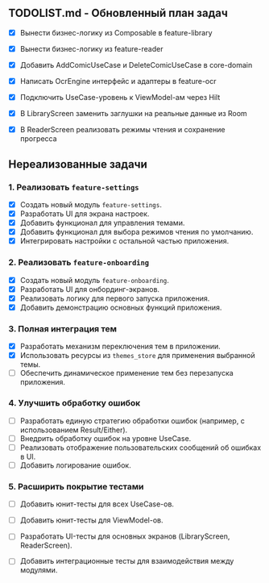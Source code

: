 ## TODOLIST.md - Обновленный план задач

- [x] Вынести бизнес-логику из Composable в feature-library
- [x] Вынести бизнес-логику из feature-reader
- [x] Добавить AddComicUseCase и DeleteComicUseCase в core-domain
- [x] Написать OcrEngine интерфейс и адаптеры в feature-ocr
- [x] Подключить UseCase-уровень к ViewModel-ам через Hilt
- [x] В LibraryScreen заменить заглушки на реальные данные из Room
- [x] В ReaderScreen реализовать режимы чтения и сохранение прогресса



## Нереализованные задачи

### 1. Реализовать `feature-settings`
- [x] Создать новый модуль `feature-settings`.
- [x] Разработать UI для экрана настроек.
- [x] Добавить функционал для управления темами.
- [x] Добавить функционал для выбора режимов чтения по умолчанию.
- [x] Интегрировать настройки с остальной частью приложения.

### 2. Реализовать `feature-onboarding`
- [x] Создать новый модуль `feature-onboarding`.
- [x] Разработать UI для онбординг-экранов.
- [x] Реализовать логику для первого запуска приложения.
- [x] Добавить демонстрацию основных функций приложения.

### 3. Полная интеграция тем
- [x] Разработать механизм переключения тем в приложении.
- [x] Использовать ресурсы из `themes_store` для применения выбранной темы.
- [ ] Обеспечить динамическое применение тем без перезапуска приложения.

### 4. Улучшить обработку ошибок
- [ ] Разработать единую стратегию обработки ошибок (например, с использованием Result/Either).
- [ ] Внедрить обработку ошибок на уровне UseCase.
- [ ] Реализовать отображение пользовательских сообщений об ошибках в UI.
- [ ] Добавить логирование ошибок.

### 5. Расширить покрытие тестами
- [ ] Добавить юнит-тесты для всех UseCase-ов.
- [ ] Добавить юнит-тесты для ViewModel-ов.
- [ ] Разработать UI-тесты для основных экранов (LibraryScreen, ReaderScreen).
- [ ] Добавить интеграционные тесты для взаимодействия между модулями.


